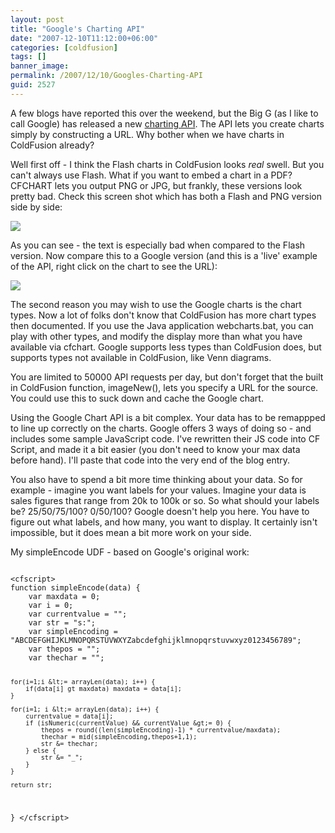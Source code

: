 ```yaml
---
layout: post
title: "Google's Charting API"
date: "2007-12-10T11:12:00+06:00"
categories: [coldfusion]
tags: []
banner_image: 
permalink: /2007/12/10/Googles-Charting-API
guid: 2527
---
```


A few blogs have reported this over the weekend, but the Big G (as I like to call Google) has released a new <a href="http://code.google.com/apis/chart/">charting API</a>. The API lets you create charts simply by constructing a URL. Why bother when we have charts in ColdFusion already?
<!--more-->
Well first off - I think the Flash charts in ColdFusion looks <i>real</i> swell. But you can't always use Flash. What if you want to embed a chart in a PDF? CFCHART lets you output PNG or JPG, but frankly, these versions look pretty bad. Check this screen shot which has both a Flash and PNG version side by side:


<img src="https://static.raymondcamden.com/images/Picture 14.png">

As you can see - the text is especially bad when compared to the Flash version. Now compare this to a Google version (and this is a 'live' example of the API, right click on the chart to see the URL):

<img src="http://chart.apis.google.com/chart?cht=bvs&chs=400x240&chbh=70&chd=s:9nb16&chtt=Products{% raw %}%20and%{% endraw %}20Sales&chxt=x,y&chxl=0:{% raw %}|ColdFusion%{% endraw %}208{% raw %}|Flash%{% endraw %}20CS3{% raw %}|Flex%{% endraw %}202{% raw %}|Rubber%{% endraw %}20Chicken{% raw %}|Cream%{% endraw %}20Pie{% raw %}|1:|{% endraw %}|49K">

The second reason you may wish to use the Google charts is the chart types. Now a lot of folks don't know that ColdFusion has more chart types then documented. If you use the Java application webcharts.bat, you can play with other types, and modify the display more than what you have available via cfchart. Google supports less types than ColdFusion does, but supports types not available in ColdFusion, like Venn diagrams.

You are limited to 50000 API requests per day, but don't forget that the built in ColdFusion function, imageNew(), lets you specify a URL for the source. You could use this to suck down and cache the Google chart. 

Using the Google Chart API is a bit complex. Your data has to be remappped to line up correctly on the charts. Google offers 3 ways of doing so - and includes some sample JavaScript code. I've rewritten their JS code into CF Script, and made it a bit easier (you don't need to know your max data before hand). I'll paste that code into the very end of the blog entry. 

You also have to spend a bit more time thinking about your data. So for example - imagine you want labels for your values. Imagine your data is sales figures that range from 20k to 100k or so. So what should your labels be? 25/50/75/100? 0/50/100? Google doesn't help you here. You have to figure out what labels, and how many, you want to display. It certainly isn't impossible, but it does mean a bit more work on your side. 

My simpleEncode UDF - based on Google's original work:

<code>
&lt;cfscript&gt;
function simpleEncode(data) {
	var maxdata = 0;
	var i = 0;
	var currentvalue = "";
	var str = "s:";
	var simpleEncoding = "ABCDEFGHIJKLMNOPQRSTUVWXYZabcdefghijklmnopqrstuvwxyz0123456789";
	var thepos = "";
	var thechar = "";

	for(i=1;i &lt;= arrayLen(data); i++) {
		if(data[i] gt maxdata) maxdata = data[i];
	}

	for(i=1; i &lt;= arrayLen(data); i++) {
		currentvalue = data[i];
		if (isNumeric(currentValue) && currentValue &gt;= 0) {
			thepos = round((len(simpleEncoding)-1) * currentvalue/maxdata);
			thechar = mid(simpleEncoding,thepos+1,1);
			str &= thechar;
		} else {
			str &= "_";
		}
	}
	
	return str;
}
&lt;/cfscript&gt;
</code>